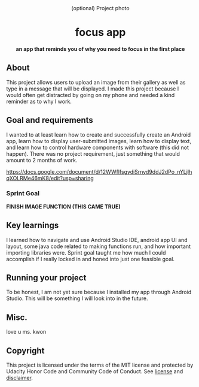 <div align="center">(optional) Project photo</div>
<h1 align="center">focus app</h1>
<p align="center"><strong>an app that reminds you of why you need to focus in the first place</strong>
<br/>

<h2>About</h2>
This project allows users to upload an image from their gallery as well as type in a message that will be displayed. I made this project because I would often get distracted by going on my phone and needed a kind reminder as to why I work. 

<h2>Goal and requirements</h2>
 I wanted to at least learn how to create and successfully create an Android app, learn how to display user-submitted images, learn how to display text, and learn how to control hardware components with software (this did not happen). There was no project requirement, just something that would amount to 2 months of work. 
 
 https://docs.google.com/document/d/12WWflfsgydiSrnyd9ddJ2dPo_nYLjIhqXOLRMe46mK8/edit?usp=sharing
 
 <h3>Sprint Goal</h3>
<strong>FINISH IMAGE FUNCTION (THIS CAME TRUE) </strong><br/>

<h2>Key learnings</h2>
I learned how to navigate and use Android Studio IDE, android app UI and layout, some java code related to making functions run, and how important importing libraries were. Sprint goal taught me how much I could accomplish if I really locked in and honed into just one feasible goal. 

<h2>Running your project</h2>
To be honest, I am not yet sure because I installed my app through Android Studio. This will be something I will look into in the future. 

<h2>Misc.</h2>
love u ms. kwon

<h2>Copyright</h2>
This project is licensed under the terms of the MIT license and protected by Udacity Honor Code and Community Code of Conduct. See <a href="LICENSE.md">license</a> and <a href="LICENSE.DISCLAIMER.md">disclaimer</a>.
